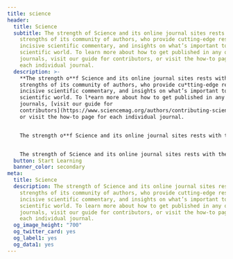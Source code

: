 ```yaml
---
title: science
header:
  title: Science
  subtitle: The strength of Science and its online journal sites rests with the
    strengths of its community of authors, who provide cutting-edge research,
    incisive scientific commentary, and insights on what’s important to the
    scientific world. To learn more about how to get published in any of our
    journals, visit our guide for contributors, or visit the how-to page for
    each individual journal.
  description: >-
    **The strength o**f Science and its online journal sites rests with the
    strengths of its community of authors, who provide cu*tting-edge research,
    incisive scientific commentary, and insights on what’s important to the
    scientific world. To l*earn more about how to get published in any of our
    journals, [visit our guide for
    contributors](https://www.sciencemag.org/authors/contributing-science-family-journals),
    or visit the how-to page for each individual journal.


    The strength o**f Science and its online journal sites rests with the strengths of its community of authors, who provide cutting-edge research, incisive scientific commentary, and insights on what’s important to the scientific world. To** learn more about how to get published in any of our journals, [visit our guide for contributors](https://www.sciencemag.org/authors/contributing-science-family-journals), or visit the how-to page for each individual journal.


    The strength of Science and its online journal sites rests with the strengths of its community of authors, who provide cutting-edge research, incisive scientific commentary, and insights on what’s important to the scientific world. To learn more about how to get published in any of our journals, [visit our guide for contributors](https://www.sciencemag.org/authors/contributing-science-family-journals), or visit the how-to page for each individual journal.
  button: Start Learning
  banner_color: secondary
meta:
  title: Science
  description: The strength of Science and its online journal sites rests with the
    strengths of its community of authors, who provide cutting-edge research,
    incisive scientific commentary, and insights on what’s important to the
    scientific world. To learn more about how to get published in any of our
    journals, visit our guide for contributors, or visit the how-to page for
    each individual journal.
  og_image_height: "700"
  og_twitter_card: yes
  og_label1: yes
  og_data1: yes
---
```

